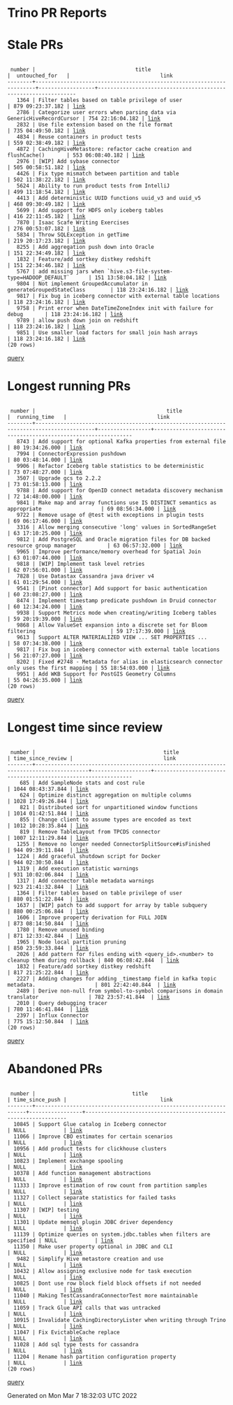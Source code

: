 Trino PR Reports
=======

#  Stale PRs
<pre><code>
 number |                                title                                 |  untouched_for   |                             link                              
--------+----------------------------------------------------------------------+------------------+---------------------------------------------------------------
   1364 | Filter tables based on table privilege of user                       | 879 09:23:37.182 | <a href="https://github.com/trinodb/trino/pull/1364">link</a> 
   2786 | Categorize user errors when parsing data via GenericHiveRecordCursor | 754 22:16:04.182 | <a href="https://github.com/trinodb/trino/pull/2786">link</a> 
   2832 | Use file extension based on the file format                          | 735 04:49:50.182 | <a href="https://github.com/trinodb/trino/pull/2832">link</a> 
   4834 | Reuse containers in product tests                                    | 559 02:38:49.182 | <a href="https://github.com/trinodb/trino/pull/4834">link</a> 
   4872 | CachingHiveMetastore: refactor cache creation and flushCache()       | 553 06:08:40.182 | <a href="https://github.com/trinodb/trino/pull/4872">link</a> 
   2976 | [WIP] Add sybase connector                                           | 505 00:58:51.182 | <a href="https://github.com/trinodb/trino/pull/2976">link</a> 
   4426 | Fix type mismatch between partition and table                        | 502 11:38:22.182 | <a href="https://github.com/trinodb/trino/pull/4426">link</a> 
   5624 | Ability to run product tests from IntelliJ                           | 499 11:18:54.182 | <a href="https://github.com/trinodb/trino/pull/5624">link</a> 
   4413 | Add deterministic UUID functions uuid_v3 and uuid_v5                 | 468 09:30:49.182 | <a href="https://github.com/trinodb/trino/pull/4413">link</a> 
   5699 | Add support for HDFS only iceberg tables                             | 416 22:11:45.182 | <a href="https://github.com/trinodb/trino/pull/5699">link</a> 
   7870 | Isaac Scafe Writing Exercises                                        | 276 00:53:07.182 | <a href="https://github.com/trinodb/trino/pull/7870">link</a> 
   5834 | Throw SQLException in getTime                                        | 219 20:17:23.182 | <a href="https://github.com/trinodb/trino/pull/5834">link</a> 
   8255 | Add aggregation push down into Oracle                                | 151 22:34:49.182 | <a href="https://github.com/trinodb/trino/pull/8255">link</a> 
   1832 | Feature/add sortkey distkey redshift                                 | 151 22:34:46.182 | <a href="https://github.com/trinodb/trino/pull/1832">link</a> 
   5767 | add missing jars when `hive.s3-file-system-type=HADOOP_DEFAULT`      | 151 13:58:04.182 | <a href="https://github.com/trinodb/trino/pull/5767">link</a> 
   9804 | Not implement GroupedAccumulator in generateGroupedStateClass        | 118 23:24:16.182 | <a href="https://github.com/trinodb/trino/pull/9804">link</a> 
   9817 | Fix bug in iceberg connector with external table locations           | 118 23:24:16.182 | <a href="https://github.com/trinodb/trino/pull/9817">link</a> 
   9758 | Print error when DateTimeZoneIndex init with failure for debug       | 118 23:24:16.182 | <a href="https://github.com/trinodb/trino/pull/9758">link</a> 
   9789 | allow push down join on redshift                                     | 118 23:24:16.182 | <a href="https://github.com/trinodb/trino/pull/9789">link</a> 
   9851 | Use smaller load factors for small join hash arrays                  | 118 23:24:16.182 | <a href="https://github.com/trinodb/trino/pull/9851">link</a> 
(20 rows)
</code></pre>
[query](https://github.com/nineinchnick/trino-cicd/blob/87ed55705ce87905cfe8fc06ffd8b98a05915ea7/sql/pr/stale-prs.sql)

#  Longest running PRs
<pre><code>
 number |                                          title                                          |  running_time   |                             link                              
--------+-----------------------------------------------------------------------------------------+-----------------+---------------------------------------------------------------
   8743 | Add support for optional Kafka properties from external file                            | 80 19:34:26.000 | <a href="https://github.com/trinodb/trino/pull/8743">link</a> 
   7994 | ConnectorExpression pushdown                                                            | 80 03:48:14.000 | <a href="https://github.com/trinodb/trino/pull/7994">link</a> 
   9906 | Refactor Iceberg table statistics to be deterministic                                   | 73 07:48:27.000 | <a href="https://github.com/trinodb/trino/pull/9906">link</a> 
   3507 | Upgrade gcs to 2.2.2                                                                    | 73 01:58:13.000 | <a href="https://github.com/trinodb/trino/pull/3507">link</a> 
   9788 | Add support for OpenID connect metadata discovery mechanism                             | 72 14:48:00.000 | <a href="https://github.com/trinodb/trino/pull/9788">link</a> 
   9841 | Make map and array functions use IS DISTINCT semantics as appropriate                   | 69 08:56:34.000 | <a href="https://github.com/trinodb/trino/pull/9841">link</a> 
   9722 | Remove usage of @test with exceptions in plugin tests                                   | 69 06:17:46.000 | <a href="https://github.com/trinodb/trino/pull/9722">link</a> 
   3316 | Allow merging consecutive 'long' values in SortedRangeSet                               | 63 17:10:25.000 | <a href="https://github.com/trinodb/trino/pull/3316">link</a> 
   9812 | Add PostgreSQL and Oracle migration files for DB backed resource group manager          | 63 06:57:32.000 | <a href="https://github.com/trinodb/trino/pull/9812">link</a> 
   9965 | Improve performance/memory overhead for Spatial Join                                    | 63 01:07:44.000 | <a href="https://github.com/trinodb/trino/pull/9965">link</a> 
   9818 | [WIP] Implement task level retries                                                      | 62 07:56:01.000 | <a href="https://github.com/trinodb/trino/pull/9818">link</a> 
   7828 | Use Datastax Cassandra java driver v4                                                   | 61 01:29:54.000 | <a href="https://github.com/trinodb/trino/pull/7828">link</a> 
   9541 | [Pinot connector] Add support for basic authentication                                  | 60 23:08:27.000 | <a href="https://github.com/trinodb/trino/pull/9541">link</a> 
   8474 | Implement timestamp predicate pushdown in Druid connector                               | 60 12:34:24.000 | <a href="https://github.com/trinodb/trino/pull/8474">link</a> 
   9938 | Support Metrics mode when creating/writing Iceberg tables                               | 59 20:19:39.000 | <a href="https://github.com/trinodb/trino/pull/9938">link</a> 
   9868 | Allow ValueSet expansion into a discrete set for Bloom filtering                        | 59 17:17:39.000 | <a href="https://github.com/trinodb/trino/pull/9868">link</a> 
   9613 | Support ALTER MATERIALIZED VIEW ... SET PROPERTIES ...                                  | 58 07:34:38.000 | <a href="https://github.com/trinodb/trino/pull/9613">link</a> 
   9817 | Fix bug in iceberg connector with external table locations                              | 56 21:07:27.000 | <a href="https://github.com/trinodb/trino/pull/9817">link</a> 
   8202 | Fixed #2748 - Metadata for alias in elasticsearch connector only uses the first mapping | 55 18:54:03.000 | <a href="https://github.com/trinodb/trino/pull/8202">link</a> 
   9951 | Add WKB Support for PostGIS Geometry Columns                                            | 55 04:26:35.000 | <a href="https://github.com/trinodb/trino/pull/9951">link</a> 
(20 rows)
</code></pre>
[query](https://github.com/nineinchnick/trino-cicd/blob/87ed55705ce87905cfe8fc06ffd8b98a05915ea7/sql/pr/running-prs.sql)

#  Longest time since review
<pre><code>
 number |                                         title                                         | time_since_review |                             link                              
--------+---------------------------------------------------------------------------------------+-------------------+---------------------------------------------------------------
    685 | Add SampleNode stats and cost rule                                                    | 1044 08:43:37.844 | <a href="https://github.com/trinodb/trino/pull/685">link</a>  
    624 | Optimize distinct aggregation on multiple columns                                     | 1028 17:49:26.844 | <a href="https://github.com/trinodb/trino/pull/624">link</a>  
    821 | Distributed sort for unpartitioned window functions                                   | 1014 01:42:51.844 | <a href="https://github.com/trinodb/trino/pull/821">link</a>  
    855 | Change client to assume types are encoded as text                                     | 1012 10:28:35.844 | <a href="https://github.com/trinodb/trino/pull/855">link</a>  
    819 | Remove TableLayout from TPCDS connector                                               | 1007 12:11:29.844 | <a href="https://github.com/trinodb/trino/pull/819">link</a>  
   1255 | Remove no longer needed ConnectorSplitSource#isFinished                               | 944 09:39:11.844  | <a href="https://github.com/trinodb/trino/pull/1255">link</a> 
   1224 | Add graceful shutdown script for Docker                                               | 944 02:30:50.844  | <a href="https://github.com/trinodb/trino/pull/1224">link</a> 
   1319 | Add execution statistic warnings                                                      | 931 10:02:06.844  | <a href="https://github.com/trinodb/trino/pull/1319">link</a> 
   1317 | Add connector table metadata warnings                                                 | 923 21:41:32.844  | <a href="https://github.com/trinodb/trino/pull/1317">link</a> 
   1364 | Filter tables based on table privilege of user                                        | 880 01:51:22.844  | <a href="https://github.com/trinodb/trino/pull/1364">link</a> 
   1637 | [WIP] patch to add support for array by table subquery                                | 880 00:25:06.844  | <a href="https://github.com/trinodb/trino/pull/1637">link</a> 
   1606 | Improve property derivation for FULL JOIN                                             | 873 08:14:50.844  | <a href="https://github.com/trinodb/trino/pull/1606">link</a> 
   1780 | Remove unused binding                                                                 | 871 12:33:42.844  | <a href="https://github.com/trinodb/trino/pull/1780">link</a> 
   1965 | Node local partition pruning                                                          | 850 23:59:33.844  | <a href="https://github.com/trinodb/trino/pull/1965">link</a> 
   2026 | Add pattern for files ending with &lt;query_id&gt;.&lt;number&gt; to cleanup them during rollback | 840 06:08:42.844  | <a href="https://github.com/trinodb/trino/pull/2026">link</a> 
   1832 | Feature/add sortkey distkey redshift                                                  | 817 21:25:22.844  | <a href="https://github.com/trinodb/trino/pull/1832">link</a> 
   2227 | Adding changes for adding _timestamp field in kafka topic metadata.                   | 801 22:42:40.844  | <a href="https://github.com/trinodb/trino/pull/2227">link</a> 
   2489 | Derive non-null from symbol-to-symbol comparisons in domain translator                | 782 23:57:41.844  | <a href="https://github.com/trinodb/trino/pull/2489">link</a> 
   2010 | Query debugging tracer                                                                | 780 11:46:41.844  | <a href="https://github.com/trinodb/trino/pull/2010">link</a> 
   2397 | Influx Connector                                                                      | 775 15:12:50.844  | <a href="https://github.com/trinodb/trino/pull/2397">link</a> 
(20 rows)
</code></pre>
[query](https://github.com/nineinchnick/trino-cicd/blob/87ed55705ce87905cfe8fc06ffd8b98a05915ea7/sql/pr/awaiting-review.sql)

#  Abandoned PRs
<pre><code>
 number |                               title                               | time_since_push |                              link                              
--------+-------------------------------------------------------------------+-----------------+----------------------------------------------------------------
  10845 | Support Glue catalog in Iceberg connector                         | NULL            | <a href="https://github.com/trinodb/trino/pull/10845">link</a> 
  11066 | Improve CBO estimates for certain scenarios                       | NULL            | <a href="https://github.com/trinodb/trino/pull/11066">link</a> 
  10956 | Add product tests for clickhouse clusters                         | NULL            | <a href="https://github.com/trinodb/trino/pull/10956">link</a> 
  10823 | Implement exchange spooling                                       | NULL            | <a href="https://github.com/trinodb/trino/pull/10823">link</a> 
  10378 | Add function management abstractions                              | NULL            | <a href="https://github.com/trinodb/trino/pull/10378">link</a> 
  11333 | Improve estimation of row count from partition samples            | NULL            | <a href="https://github.com/trinodb/trino/pull/11333">link</a> 
  11327 | Collect separate statistics for failed tasks                      | NULL            | <a href="https://github.com/trinodb/trino/pull/11327">link</a> 
  11307 | [WIP] testing                                                     | NULL            | <a href="https://github.com/trinodb/trino/pull/11307">link</a> 
  11301 | Update memsql plugin JDBC driver dependency                       | NULL            | <a href="https://github.com/trinodb/trino/pull/11301">link</a> 
  11139 | Optimize queries on system.jdbc.tables when filters are specified | NULL            | <a href="https://github.com/trinodb/trino/pull/11139">link</a> 
  11350 | Make user property optional in JDBC and CLI                       | NULL            | <a href="https://github.com/trinodb/trino/pull/11350">link</a> 
   9482 | Simplify Hive metastore creation and use                          | NULL            | <a href="https://github.com/trinodb/trino/pull/9482">link</a>  
  10432 | Allow assigning exclusive node for task execution                 | NULL            | <a href="https://github.com/trinodb/trino/pull/10432">link</a> 
  10825 | Dont use row block field block offsets if not needed              | NULL            | <a href="https://github.com/trinodb/trino/pull/10825">link</a> 
  11040 | Making TestCassandraConnectorTest more maintainable               | NULL            | <a href="https://github.com/trinodb/trino/pull/11040">link</a> 
  11059 | Track Glue API calls that was untracked                           | NULL            | <a href="https://github.com/trinodb/trino/pull/11059">link</a> 
  10915 | Invalidate CachingDirectoryLister when writing through Trino      | NULL            | <a href="https://github.com/trinodb/trino/pull/10915">link</a> 
  11047 | Fix EvictableCache replace                                        | NULL            | <a href="https://github.com/trinodb/trino/pull/11047">link</a> 
  11028 | Add sql type tests for cassandra                                  | NULL            | <a href="https://github.com/trinodb/trino/pull/11028">link</a> 
  11204 | Rename hash partition configuration property                      | NULL            | <a href="https://github.com/trinodb/trino/pull/11204">link</a> 
(20 rows)
</code></pre>
[query](https://github.com/nineinchnick/trino-cicd/blob/87ed55705ce87905cfe8fc06ffd8b98a05915ea7/sql/pr/abandoned-prs.sql)

Generated on Mon Mar  7 18:32:03 UTC 2022
